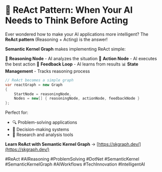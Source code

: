# 🤔 ReAct Pattern: When Your AI Needs to Think Before Acting

Ever wondered how to make your AI applications more intelligent? The **ReAct pattern** (Reasoning + Acting) is the answer!

**Semantic Kernel Graph** makes implementing ReAct simple:

🧠 **Reasoning Node** - AI analyzes the situation
🎯 **Action Node** - AI executes the best action
🔄 **Feedback Loop** - AI learns from results
📊 **State Management** - Tracks reasoning process

```csharp
// ReAct becomes a simple graph
var reactGraph = new Graph
{
    StartNode = reasoningNode,
    Nodes = new[] { reasoningNode, actionNode, feedbackNode }
};
```

Perfect for:
- 🔍 Problem-solving applications
- 🎯 Decision-making systems
- 🧪 Research and analysis tools

**Learn ReAct with Semantic Kernel Graph** → [https://skgraph.dev/](https://skgraph.dev/)

#ReAct #AIReasoning #ProblemSolving #DotNet #SemanticKernel #SemanticKernelGraph #AIWorkflows #TechInnovation #IntelligentAI
